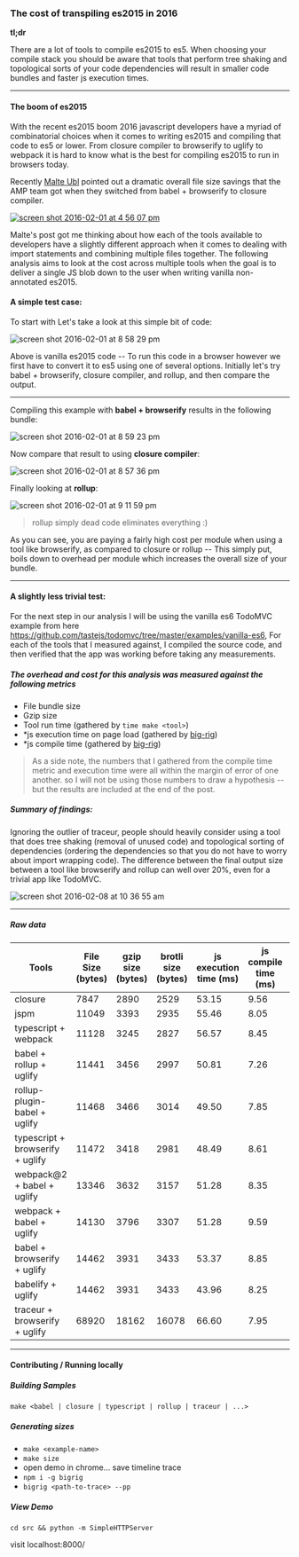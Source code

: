 ### The cost of transpiling es2015 in 2016

**tl;dr**

There are a lot of tools to compile es2015 to es5. When choosing your compile stack you should be aware that tools that perform tree shaking and topological sorts of your code dependencies will result in smaller code bundles and faster js execution times.


--------------

#### The boom of es2015

With the recent es2015 boom 2016 javascript developers have a myriad of combinatorial choices when it comes to writing es2015 and compiling that code to es5 or lower. From closure compiler to browserify to uglify to webpack it is hard to know what is the best for compiling es2015 to run in browsers today.

Recently [Malte Ubl](https://twitter.com/cramforce) pointed out a dramatic overall file size savings that the AMP team got when they switched from babel + browserify to closure compiler.

[![screen shot 2016-02-01 at 4 56 07 pm](https://cloud.githubusercontent.com/assets/883126/12736393/bcb03d46-c904-11e5-8d4f-74a0921087bc.png)](https://twitter.com/cramforce/status/690640077865619456)


Malte's post got me thinking about how each of the tools available to developers have a slightly different approach when it comes to dealing with import statements and combining multiple files together. The following analysis aims to look at the cost across multiple tools when the goal is to deliver a single JS blob down to the user when writing vanilla non-annotated es2015.

#### A simple test case:

To start with Let's take a look at this simple bit of code:

![screen shot 2016-02-01 at 8 58 29 pm](https://cloud.githubusercontent.com/assets/883126/12740282/93547044-c926-11e5-9d0b-16f5bbc48e91.png)

Above is vanilla es2015 code -- To run this code in a browser however we first have to convert it to es5 using one of several options. Initially let's try babel + browserify, closure compiler, and rollup, and then compare the output.

---------------

Compiling this example with **babel + browserify** results in the following bundle:

![screen shot 2016-02-01 at 8 59 23 pm](https://cloud.githubusercontent.com/assets/883126/12740298/b3c6b0da-c926-11e5-85dd-f3a2cdfc9ccb.png)

Now compare that result to using **closure compiler**:

![screen shot 2016-02-01 at 8 57 36 pm](https://cloud.githubusercontent.com/assets/883126/12740268/77bcc3d6-c926-11e5-8d60-2a1dae88c412.png)

Finally looking at **rollup**:

![screen shot 2016-02-01 at 9 11 59 pm](https://cloud.githubusercontent.com/assets/883126/12740488/788cff5e-c928-11e5-8bf9-8b6bdc2ac372.png)

> rollup simply dead code eliminates everything :)


As you can see, you are paying a fairly high cost per module when using a tool like browserify, as compared to closure or rollup -- This simply put, boils down to overhead per module which increases the overall size of your bundle.

---------

#### A slightly less trivial test:

For the next step in our analysis I will be using the vanilla es6 TodoMVC example from here https://github.com/tastejs/todomvc/tree/master/examples/vanilla-es6, For each of the tools that I measured against, I compiled the source code, and then verified that the app was working before taking any measurements.

##### The overhead and cost for this analysis was measured against the following metrics

* File bundle size
* Gzip size
* Tool run time (gathered by `time make <tool>`)
* *js execution time on page load (gathered by [big-rig](https://github.com/GoogleChrome/node-big-rig/))
* *js compile time (gathered by [big-rig](https://github.com/GoogleChrome/node-big-rig/))

> As a side note, the numbers that I gathered from the compile time metric and execution time were all within the margin of error of one another. so I will not be using those numbers to draw a hypothesis -- but the results are included at the end of the post.

##### Summary of findings:

Ignoring the outlier of traceur, people should heavily consider using a tool that does tree shaking (removal of unused code) and topological sorting of dependencies (ordering the dependencies so that you do not have to worry about import wrapping code). The difference between the final output size between a tool like browserify and rollup can well over 20%, even for a trivial app like TodoMVC.

![screen shot 2016-02-08 at 10 36 55 am](https://cloud.githubusercontent.com/assets/883126/12895179/ebb05536-ce4f-11e5-88f6-75ecfe7708d4.png)

-------------

##### Raw data


| Tools                            | File Size (bytes) | gzip size (bytes) | brotli size (bytes) | js execution time (ms) | js compile time (ms) | tool run time (s) |
| ---------------------------------|-------------------|-------------------|---------------------|------------------------|----------------------|-------------------|
| closure                          | 7847              | 2890              | 2529                | 53.15                  | 9.56                 | 7.938             |
| jspm                             | 11049             | 3393              | 2935                | 55.46                  | 8.05                 | 2.978             |
| typescript + webpack             | 11128             | 3245              | 2827                | 56.57                  | 8.45                 | 4.636             |
| babel + rollup + uglify          | 11441             | 3456              | 2997                | 50.81                  | 7.26                 | 2.396             |
| rollup-plugin-babel + uglify     | 11468             | 3466              | 3014                | 49.50                  | 7.85                 | 2.806             |
| typescript + browserify + uglify | 11472             | 3418              | 2981                | 48.49                  | 8.61                 | 2.724             |
| webpack@2 + babel + uglify       | 13346             | 3632              | 3157                | 51.28                  | 8.35                 | 2.007             |
| webpack + babel + uglify         | 14130             | 3796              | 3307                | 51.28                  | 9.59                 | 2.045             |
| babel + browserify + uglify      | 14462             | 3931              | 3433                | 53.37                  | 8.85                 | 4.947             |
| babelify + uglify                | 14462             | 3931              | 3433                | 43.96                  | 8.25                 | 3.697             |
| traceur + browserify + uglify    | 68920             | 18162             | 16078               | 66.60                  | 7.95                 | 3.085             |

--------------------------------


#### Contributing / Running locally

##### Building Samples

`make <babel | closure | typescript | rollup | traceur | ...>`

##### Generating sizes

* `make <example-name>`
* `make size`
* open demo in chrome... save timeline trace
* `npm i -g bigrig`
* `bigrig <path-to-trace> --pp`

##### View Demo

`cd src && python -m SimpleHTTPServer`

visit localhost:8000/
